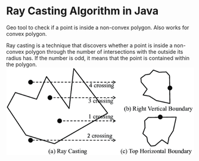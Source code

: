 # Ray Casting Algorithm in Java
Geo tool to check if a point is inside a non-convex polygon. Also works for convex polygon.

Ray casting is a technique that discovers whether a point is inside a non-convex polygon through the number of intersections with the outside its radius has. If the number is odd, it means that the point is contained within the polygon.
![Ray Casting Explanation](image.png)
